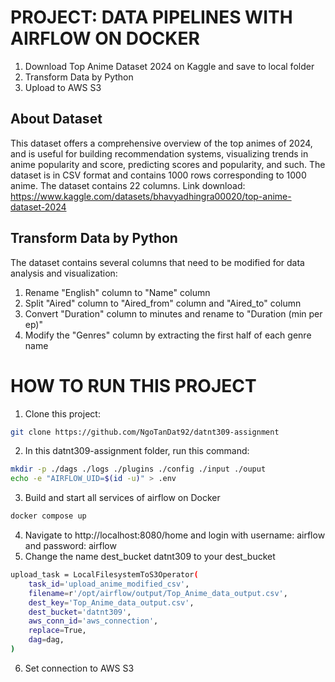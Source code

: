 # PROJECT: DATA PIPELINES WITH AIRFLOW ON DOCKER
1. Download Top Anime Dataset 2024 on Kaggle and save to local folder
2. Transform Data by Python
3. Upload to AWS S3
## About Dataset
This dataset offers a comprehensive overview of the top animes of 2024, and is useful for building recommendation systems, visualizing trends in anime popularity and score, predicting scores and popularity, and such. The dataset is in CSV format and contains 1000 rows corresponding to 1000 anime. The dataset contains 22 columns. Link download: https://www.kaggle.com/datasets/bhavyadhingra00020/top-anime-dataset-2024
## Transform Data by Python
The dataset contains several columns that need to be modified for data analysis and visualization:
  1. Rename "English" column to "Name" column
  2. Split "Aired" column to "Aired_from" column and "Aired_to" column
  3. Convert "Duration" column to minutes and rename to "Duration (min per ep)"
  4. Modify the "Genres" column by extracting the first half of each genre name
# HOW TO RUN THIS PROJECT
1. Clone this project:
```bash
git clone https://github.com/NgoTanDat92/datnt309-assignment
```
2. In this datnt309-assignment folder, run this command:
```bash
mkdir -p ./dags ./logs ./plugins ./config ./input ./ouput
echo -e "AIRFLOW_UID=$(id -u)" > .env
```
3. Build and start all services of airflow on Docker
```bash
docker compose up
```
4. Navigate to http://localhost:8080/home and login with username: airflow and password: airflow
5. Change the name dest_bucket datnt309 to your dest_bucket
```bash
upload_task = LocalFilesystemToS3Operator(
    task_id='upload_anime_modified_csv',
    filename=r'/opt/airflow/output/Top_Anime_data_output.csv',
    dest_key='Top_Anime_data_output.csv',
    dest_bucket='datnt309',
    aws_conn_id='aws_connection',
    replace=True,
    dag=dag,
)
```
6. Set connection to AWS S3







